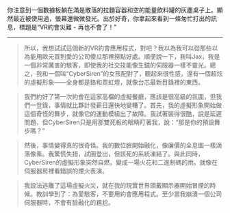 你注意到一個數據板躺在滿是散落的拉麵容器和空的能量飲料罐的灰塵桌子上。顯然最近被使用過，螢幕還微微發光。出於好奇，你拿起來看到一條匆忙打出的訊息，標題是“VR約會災難 - 再也不會了！”

---

> 所以，我想試試這個新的VR約會應用程式，對吧？我以為我可以從那些以為能用歐元買到愛的公司傻瓜那裡撈點好處。順便說一下，我叫Jax，我是一個非常厲害的駭客，即使我的社交技能像生鏽的伺服器一樣不靈光。總之，我和一個叫“CyberSiren”的女孩配對了，聽起來很性感，還有一個超炫的虛擬形象——全身都是鉻和霓虹燈，就像台芯最新目錄裡的東西。

> 我們約好了第一次約會在這家高檔的虛擬餐廳，應該是很高級的氛圍，但我們一登錄，事情就比夥計發薪日還快地變糟了。首先，我的虛擬形象開始做這個奇怪的舞步，就像它的運動模組出了故障。我試著裝得很酷，說是延遲問題，但CyberSiren只是用那雙死板的眼睛盯著我，說：“那是你的預設舞步嗎？”

> 然後，事情變得真的很奇怪。我的數位臉開始融化，像廉價的全息圖一樣滴落像素。我驚慌失措，試圖登出，但該死的系統凍結了。與此同時，CyberSiren的虛擬形象突然自燃，變成一場火花和二進制碼的雨。就像在伺服器房裡看錯誤的煙火表演。

> 我設法逃離了這場虛擬火災，就在我的現實世界頭戴顯示器開始冒煙的時候。教訓學到了：為愛駭客，不要用約會應用程式。至少當我崩潰一個公司伺服器時，不會有臉融化的尷尬。
